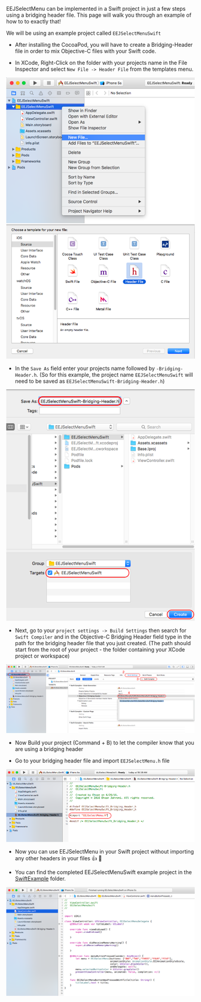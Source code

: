 EEJSelectMenu can be implemented in a Swift project in just a few steps using a bridging header file. This page will walk you through an example of how to to exactly that!

We will be using an example project called `EEJSelectMenuSwift`

* After installing the CocoaPod, you will have to create a Bridging-Header file in order to mix Objective-C files with your Swift code.

* In XCode, Right-Click on the folder with your projects name in the File Inspector and select `New File -> Header File` from the templates menu.

![](screenshots/1.png)
![](screenshots/2.png)

* In the `Save As` field enter your projects name followed by `-Bridging-Header.h`. (So for this example, the project name `EEJSelectMenuSwift` will need to be saved as `EEJSelectMenuSwift-Bridging-Header.h`)

![](screenshots/3.png)

* Next, go to your `project settings -> Build Settings` then search for `Swift Compiler` and in the Objective-C Bridging Header field type in the path for the bridging header file that you just created. (The path should start from the root of your project - the folder containing your XCode project or workspace)

![](screenshots/4.png)

* Now Build your project (Command + B) to let the compiler know that you are using a bridging header

* Go to your bridging header file and import `EEJSelectMenu.h` file

![](screenshots/5.png)

* Now you can use EEJSelectMenu in your Swift project without importing any other headers in your files 👍  🎉

* You can find the completed EEJSelectMenuSwift example project in the [SwiftExample](https://github.com/eejahromi/EEJSelectMenu/tree/master/SwiftExample) folder.

![](screenshots/6.png)
